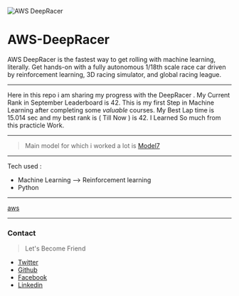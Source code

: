 
![AWS DeepRacer](https://media.giphy.com/media/Y087U54xBmbgve0G5h/giphy.gif)

# AWS-DeepRacer
AWS DeepRacer is the fastest way to get rolling with machine learning, literally. Get hands-on with a fully autonomous 1/18th scale race car driven by reinforcement learning, 3D racing simulator, and global racing league. 

***

Here in this repo i am sharing my progress with the DeepRacer . My Current Rank in September Leaderboard is 42. This is my first Step in Machine Learning after completing some *valuable* courses. My Best Lap time is 15.014 sec and my best rank is ( Till Now ) is 42.
I Learned So much from this practicle Work. 

***

> Main model for which i worked a lot is [Model7]()

***

Tech used :

- Machine Learning --> Reinforcement learning
- Python 

***

[aws](https://imgur.com/X5M279r)

***
### Contact
> Let's Become Friend 
- [Twitter](https://twitter.com/varshney_vidit)
- [Github](https://github.com/viditvarshney)
- [Facebook](https://www.facebook.com/vidit.varshney222)
- [Linkedin](https://www.linkedin.com/in/vidit-varshney/)
